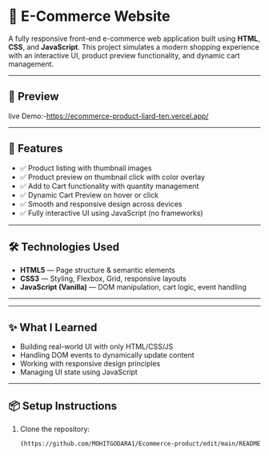 # 🛒 E-Commerce Website

A fully responsive front-end e-commerce web application built using **HTML**, **CSS**, and **JavaScript**. This project simulates a modern shopping experience with an interactive UI, product preview functionality, and dynamic cart management.

---

## 📸 Preview

live Demo:-https://ecommerce-product-liard-ten.vercel.app/

---

## 🚀 Features

- ✅ Product listing with thumbnail images  
- ✅ Product preview on thumbnail click with color overlay  
- ✅ Add to Cart functionality with quantity management  
- ✅ Dynamic Cart Preview on hover or click  
- ✅ Smooth and responsive design across devices  
- ✅ Fully interactive UI using JavaScript (no frameworks)

---

## 🛠️ Technologies Used

- **HTML5** — Page structure & semantic elements  
- **CSS3** — Styling, Flexbox, Grid, responsive layouts  
- **JavaScript (Vanilla)** — DOM manipulation, cart logic, event handling

---


---

## ✨ What I Learned

- Building real-world UI with only HTML/CSS/JS  
- Handling DOM events to dynamically update content  
- Working with responsive design principles  
- Managing UI state using JavaScript

---

## 📦 Setup Instructions

1. Clone the repository:
   ```bash
   (https://github.com/MOHITGODARA1/Ecommerce-product/edit/main/README.md)


